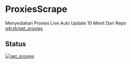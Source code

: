 # ProxiesScrape
Menyediakan Proxies Live Auto Update 10 Menit Dari Repo [g4rzk/get_proxies](https://github.com/g4rzk/get_proxies)

## Status
[![get_proxies](https://github.com/g4rzk/ProxiesScrape/actions/workflows/python-app.yml/badge.svg)](https://github.com/g4rzk/ProxiesScrape/actions/workflows/python-app.yml)
